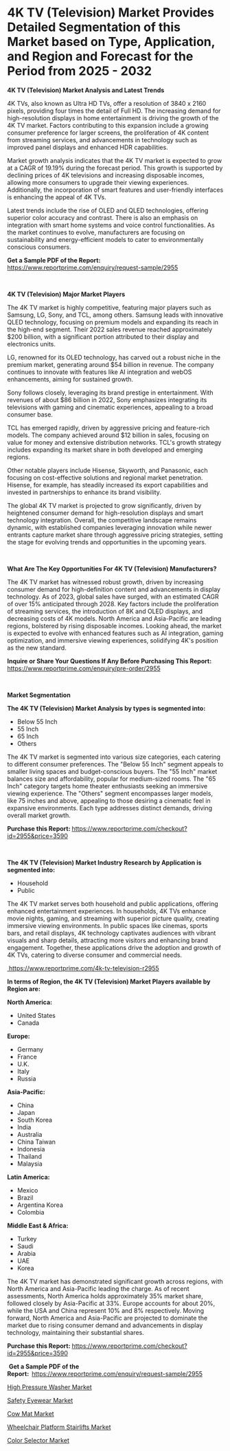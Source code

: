 <p><h1>4K TV (Television) Market Provides Detailed Segmentation of this Market based on Type, Application, and Region and Forecast for the Period from 2025 - 2032</h1></p><p><strong>4K TV (Television) Market Analysis and Latest Trends</strong></p>
<p><p>4K TVs, also known as Ultra HD TVs, offer a resolution of 3840 x 2160 pixels, providing four times the detail of Full HD. The increasing demand for high-resolution displays in home entertainment is driving the growth of the 4K TV market. Factors contributing to this expansion include a growing consumer preference for larger screens, the proliferation of 4K content from streaming services, and advancements in technology such as improved panel displays and enhanced HDR capabilities.</p><p>Market growth analysis indicates that the 4K TV market is expected to grow at a CAGR of 19.19% during the forecast period. This growth is supported by declining prices of 4K televisions and increasing disposable incomes, allowing more consumers to upgrade their viewing experiences. Additionally, the incorporation of smart features and user-friendly interfaces is enhancing the appeal of 4K TVs.</p><p>Latest trends include the rise of OLED and QLED technologies, offering superior color accuracy and contrast. There is also an emphasis on integration with smart home systems and voice control functionalities. As the market continues to evolve, manufacturers are focusing on sustainability and energy-efficient models to cater to environmentally conscious consumers.</p></p>
<p><strong>Get a Sample PDF of the Report:&nbsp;</strong> <a href="https://www.reportprime.com/enquiry/request-sample/2955?utm_campaign=2011&utm_medium=2&utm_source=Github&utm_content=ia&utm_term=18032025&utm_id=4k-tv-television">https://www.reportprime.com/enquiry/request-sample/2955</a></p>
<p>&nbsp;</p>
<p><strong>4K TV (Television) Major Market Players</strong></p>
<p><p>The 4K TV market is highly competitive, featuring major players such as Samsung, LG, Sony, and TCL, among others. Samsung leads with innovative QLED technology, focusing on premium models and expanding its reach in the high-end segment. Their 2022 sales revenue reached approximately $200 billion, with a significant portion attributed to their display and electronics units.</p><p>LG, renowned for its OLED technology, has carved out a robust niche in the premium market, generating around $54 billion in revenue. The company continues to innovate with features like AI integration and webOS enhancements, aiming for sustained growth.</p><p>Sony follows closely, leveraging its brand prestige in entertainment. With revenues of about $86 billion in 2022, Sony emphasizes integrating its televisions with gaming and cinematic experiences, appealing to a broad consumer base.</p><p>TCL has emerged rapidly, driven by aggressive pricing and feature-rich models. The company achieved around $12 billion in sales, focusing on value for money and extensive distribution networks. TCL's growth strategy includes expanding its market share in both developed and emerging regions.</p><p>Other notable players include Hisense, Skyworth, and Panasonic, each focusing on cost-effective solutions and regional market penetration. Hisense, for example, has steadily increased its export capabilities and invested in partnerships to enhance its brand visibility.</p><p>The global 4K TV market is projected to grow significantly, driven by heightened consumer demand for high-resolution displays and smart technology integration. Overall, the competitive landscape remains dynamic, with established companies leveraging innovation while newer entrants capture market share through aggressive pricing strategies, setting the stage for evolving trends and opportunities in the upcoming years.</p></p>
<p>&nbsp;</p>
<p><strong>What Are The Key Opportunities For 4K TV (Television) Manufacturers?</strong></p>
<p><p>The 4K TV market has witnessed robust growth, driven by increasing consumer demand for high-definition content and advancements in display technology. As of 2023, global sales have surged, with an estimated CAGR of over 15% anticipated through 2028. Key factors include the proliferation of streaming services, the introduction of 8K and OLED displays, and decreasing costs of 4K models. North America and Asia-Pacific are leading regions, bolstered by rising disposable incomes. Looking ahead, the market is expected to evolve with enhanced features such as AI integration, gaming optimization, and immersive viewing experiences, solidifying 4K's position as the new standard.</p></p>
<p><strong>Inquire or Share Your Questions If Any Before Purchasing This Report:</strong> <a href="https://www.reportprime.com/enquiry/pre-order/2955?utm_campaign=2011&utm_medium=2&utm_source=Github&utm_content=ia&utm_term=18032025&utm_id=4k-tv-television">https://www.reportprime.com/enquiry/pre-order/2955</a></p>
<p>&nbsp;</p>
<p><strong>Market Segmentation</strong></p>
<p><strong>The 4K TV (Television) Market Analysis by types is segmented into:</strong></p>
<p><ul><li>Below 55 Inch</li><li>55 Inch</li><li>65 Inch</li><li>Others</li></ul></p>
<p><p>The 4K TV market is segmented into various size categories, each catering to different consumer preferences. The "Below 55 Inch" segment appeals to smaller living spaces and budget-conscious buyers. The "55 Inch" market balances size and affordability, popular for medium-sized rooms. The "65 Inch" category targets home theater enthusiasts seeking an immersive viewing experience. The "Others" segment encompasses larger models, like 75 inches and above, appealing to those desiring a cinematic feel in expansive environments. Each type addresses distinct demands, driving overall market growth.</p></p>
<p><strong>Purchase this Report:&nbsp;</strong><a href="https://www.reportprime.com/checkout?id=2955&price=3590&utm_campaign=2011&utm_medium=2&utm_source=Github&utm_content=ia&utm_term=18032025&utm_id=4k-tv-television">https://www.reportprime.com/checkout?id=2955&price=3590</a></p>
<p>&nbsp;</p>
<p><strong>The 4K TV (Television) Market Industry Research by Application is segmented into:</strong></p>
<p><ul><li>Household</li><li>Public</li></ul></p>
<p><p>The 4K TV market serves both household and public applications, offering enhanced entertainment experiences. In households, 4K TVs enhance movie nights, gaming, and streaming with superior picture quality, creating immersive viewing environments. In public spaces like cinemas, sports bars, and retail displays, 4K technology captivates audiences with vibrant visuals and sharp details, attracting more visitors and enhancing brand engagement. Together, these applications drive the adoption and growth of 4K TVs, catering to diverse consumer and commercial needs.</p></p>
<p><a href="https://www.reportprime.com/4k-tv-television-r2955?utm_campaign=2011&utm_medium=2&utm_source=Github&utm_content=ia&utm_term=18032025&utm_id=4k-tv-television">&nbsp;https://www.reportprime.com/4k-tv-television-r2955</a></p>
<p><strong>In terms of Region, the 4K TV (Television) Market Players available by Region are:</strong></p>
<p>
    <p> <strong> North America: </strong>
        <ul>
            <li>United States</li>
            <li>Canada</li>
        </ul>
        </p> 
    <p> <strong> Europe: </strong>
        <ul>
            <li>Germany</li>
            <li>France</li>
            <li>U.K.</li>
            <li>Italy</li>
            <li>Russia</li>
        </ul>
        </p> 
    <p> <strong> Asia-Pacific: </strong>
        <ul>
            <li>China</li>
            <li>Japan</li>
            <li>South Korea</li>
            <li>India</li>
            <li>Australia</li>
            <li>China Taiwan</li>
            <li>Indonesia</li>
            <li>Thailand</li>
            <li>Malaysia</li>
        </ul>
        </p> 
    <p> <strong> Latin America: </strong>
        <ul>
            <li>Mexico</li>
            <li>Brazil</li>
            <li>Argentina Korea</li>
            <li>Colombia</li>
        </ul>
        </p> 
    <p> <strong> Middle East & Africa: </strong>
        <ul>
            <li>Turkey</li>
            <li>Saudi</li>
            <li>Arabia</li>
            <li>UAE</li>
            <li>Korea</li>
        </ul>
    </p>
    </p>
<p><p>The 4K TV market has demonstrated significant growth across regions, with North America and Asia-Pacific leading the charge. As of recent assessments, North America holds approximately 35% market share, followed closely by Asia-Pacific at 33%. Europe accounts for about 20%, while the USA and China represent 10% and 8% respectively. Moving forward, North America and Asia-Pacific are projected to dominate the market due to rising consumer demand and advancements in display technology, maintaining their substantial shares.</p></p>
<p><strong>Purchase this Report: </strong><a href="https://www.reportprime.com/checkout?id=2955&price=3590&utm_campaign=2011&utm_medium=2&utm_source=Github&utm_content=ia&utm_term=18032025&utm_id=4k-tv-television">https://www.reportprime.com/checkout?id=2955&price=3590</a></p>
<p>&nbsp;<strong>Get a Sample PDF of the Report:&nbsp;&nbsp;</strong><a href="https://www.reportprime.com/enquiry/request-sample/2955?utm_campaign=2011&utm_medium=2&utm_source=Github&utm_content=ia&utm_term=18032025&utm_id=4k-tv-television">https://www.reportprime.com/enquiry/request-sample/2955</a></p>
<p><strong></strong></p>
<p><p><a href="https://www.linkedin.com/pulse/current-evaluation-future-growth-potential-high-ec8yc?utm_campaign=2011&utm_medium=2&utm_source=Github&utm_content=ia&utm_term=18032025&utm_id=4k-tv-television">High Pressure Washer Market</a></p><p><a href="https://github.com/achilekirwan/Market-Research-Report-List-1/blob/main/safety-eyewear-market.md?utm_campaign=2011&utm_medium=2&utm_source=Github&utm_content=ia&utm_term=18032025&utm_id=4k-tv-television">Safety Eyewear Market</a></p><p><a href="https://github.com/yosenadhler/Market-Research-Report-List-1/blob/main/cow-mat-market.md?utm_campaign=2011&utm_medium=2&utm_source=Github&utm_content=ia&utm_term=18032025&utm_id=4k-tv-television">Cow Mat Market</a></p><p><a href="https://www.linkedin.com/pulse/market-dynamics-wheelchair-platform-stairlifts-projected-wus2c?utm_campaign=2011&utm_medium=2&utm_source=Github&utm_content=ia&utm_term=18032025&utm_id=4k-tv-television">Wheelchair Platform Stairlifts Market</a></p><p><a href="https://www.linkedin.com/pulse/evaluating-current-future-growth-potential-color-selector-3bnqc?utm_campaign=2011&utm_medium=2&utm_source=Github&utm_content=ia&utm_term=18032025&utm_id=4k-tv-television">Color Selector Market</a></p></p>